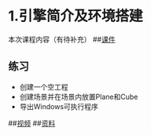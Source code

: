 # 1.引擎简介及环境搭建
本次课程内容（有待补充）
##[课件](https://github.com/onest-qile/course-Unity3D/tree/master/1.%E5%BC%95%E6%93%8E%E7%AE%80%E4%BB%8B%E5%8F%8A%E7%8E%AF%E5%A2%83%E6%90%AD%E5%BB%BA/%E8%AF%BE%E4%BB%B6)
## 练习
- 创建一个空工程
- 创建场景并在场景内放置Plane和Cube
- 导出Windows可执行程序

##[视频](http://pan.baidu.com/s/1mhELCrY)
##[资料]()
